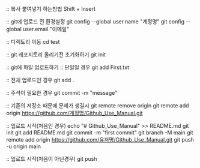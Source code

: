 :: 복사 붙여넣기 하는방법
Shift + Insert

:: git에 업로드 전 환경설정
git config --global user.name "계정명"
git config --global user.email "이메일"

:: 디렉토리 이동
cd test

:: git 레포지토리 올리기전 초기화하기
git init

:: git에 파일 업로드하기
:: 단일일 경우
git add First.txt

:: 전체 업로드인 경우
git add .

:: 주석이 필요한 경우
git commit -m "message"

:: 기존의 저장소 때문에 문제가 생길시
git remote remove origin
git remote add origin https://github.com/계정명/Github_Use_Manual.git


:: 업로드 시작(처음인 경우)
echo "# Github_Use_Manual" >> README.md
git init
git add README.md
git commit -m "first commit"
git branch -M main
git remote add origin https://github.com/유저명/Github_Use_Manual.git
git push -u origin main

:: 업로드 시작(처음이 아닌경우)
git push